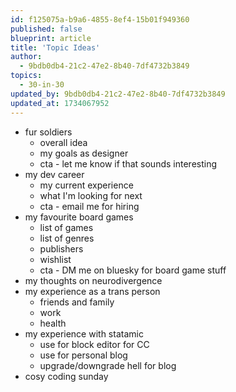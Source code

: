 ```yaml
---
id: f125075a-b9a6-4855-8ef4-15b01f949360
published: false
blueprint: article
title: 'Topic Ideas'
author:
  - 9bdb0db4-21c2-47e2-8b40-7df4732b3849
topics:
  - 30-in-30
updated_by: 9bdb0db4-21c2-47e2-8b40-7df4732b3849
updated_at: 1734067952
---
```

- fur soldiers
	- overall idea
	- my goals as designer
	- cta - let me know if that sounds interesting
- my dev career
	- my current experience
	- what I'm looking for next
	- cta - email me for hiring
- my favourite board games
    - list of games
    - list of genres
    - publishers
    - wishlist
    - cta - DM me on bluesky for board game stuff
- my thoughts on neurodivergence
- my experience as a trans person
	- friends and family
	- work
	- health
- my experience with statamic
	- use for block editor for CC
	- use for personal blog
	- upgrade/downgrade hell for blog
- cosy coding sunday